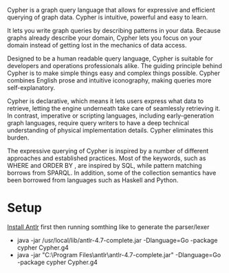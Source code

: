Cypher is a graph query language that allows for expressive and efficient querying of graph data. Cypher is intuitive, powerful and easy to learn.

It lets you write graph queries by describing patterns in your data. Because graphs already describe your domain, Cypher lets you focus on your domain instead of getting lost in the mechanics of data access.

Designed to be a human readable query language, Cypher is suitable for developers and operations professionals alike. The guiding principle behind Cypher is to make simple things easy and complex things possible. Cypher combines English prose and intuitive iconography, making queries more self-explanatory.

Cypher is declarative, which means it lets users express what data to retrieve, letting the engine underneath take care of seamlessly retrieving it. In contrast, imperative or scripting languages, including early-generation graph languages, require query writers to have a deep technical understanding of physical implementation details. Cypher eliminates this burden.

The expressive querying of Cypher is inspired by a number of different approaches and established practices. Most of the keywords, such as WHERE and ORDER BY , are inspired by SQL, while pattern matching borrows from SPARQL. In addition, some of the collection semantics have been borrowed from languages such as Haskell and Python.

# Setup

[Install Antlr](https://github.com/antlr/antlr4/blob/master/doc/getting-started.md) first then running somthing like to generate the parser/lexer


* java -jar /usr/local/lib/antlr-4.7-complete.jar -Dlanguage=Go -package cypher Cypher.g4
* java -jar "C:\Program Files\antlr\antlr-4.7-complete.jar" -Dlanguage=Go -package cypher Cypher.g4
